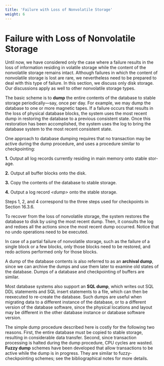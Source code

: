 ```yaml
---
title: 'Failure with Loss of Nonvolatile Storage'
weight: 6
---
```


# Failure with Loss of Nonvolatile Storage

Until now, we have considered only the case where a failure results in the loss of information residing in volatile storage while the content of the nonvolatile storage remains intact. Although failures in which the content of nonvolatile storage is lost are rare, we nevertheless need to be prepared to deal with this type of failure. In this section, we discuss only disk storage. Our discussions apply as well to other nonvolatile storage types.

The basic scheme is to **dump** the entire contents of the database to stable storage periodically—say, once per day. For example, we may dump the database to one or more magnetic tapes. If a failure occurs that results in the loss of physical database blocks, the system uses the most recent dump in restoring the database to a previous consistent state. Once this restoration has been accomplished, the system uses the log to bring the database system to the most recent consistent state.

One approach to database dumping requires that no transaction may be active during the dump procedure, and uses a procedure similar to checkpointing:

**1\.** Output all log records currently residing in main memory onto stable stor- age.

**2\.** Output all buffer blocks onto the disk.

**3\.** Copy the contents of the database to stable storage.

**4\.** Output a log record _<_dump_\>_ onto the stable storage.

Steps 1, 2, and 4 correspond to the three steps used for checkpoints in Section 16.3.6.

To recover from the loss of nonvolatile storage, the system restores the database to disk by using the most recent dump. Then, it consults the log and redoes all the actions since the most recent dump occurred. Notice that no undo operations need to be executed.

In case of a partial failure of nonvolatile storage, such as the failure of a single block or a few blocks, only those blocks need to be restored, and redo actions performed only for those blocks.

A dump of the database contents is also referred to as an **archival dump**, since we can archive the dumps and use them later to examine old states of the database. Dumps of a database and checkpointing of buffers are similar.

Most database systems also support an **SQL dump**, which writes out SQL DDL statements and SQL insert statements to a file, which can then be reexecuted to re-create the database. Such dumps are useful when migrating data to a different instance of the database, or to a different version of the database software, since the physical locations and layout may be different in the other database instance or database software version.

The simple dump procedure described here is costly for the following two reasons. First, the entire database must be copied to stable storage, resulting in considerable data transfer. Second, since transaction processing is halted during the dump procedure, CPU cycles are wasted. **Fuzzy dump** schemes have been developed that allow transactions to be active while the dump is in progress. They are similar to fuzzy-checkpointing schemes; see the bibliographical notes for more details.